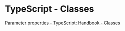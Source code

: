 # TypeScript - Classes

[Parameter properties - TypeScript: Handbook - Classes](https://www.typescriptlang.org/docs/handbook/classes.html#parameter-properties)
